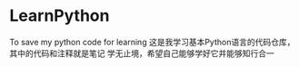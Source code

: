 # LearnPython
To save my python code for learning
这是我学习基本Python语言的代码仓库，其中的代码和注释就是笔记
学无止境，希望自己能够学好它并能够知行合一
